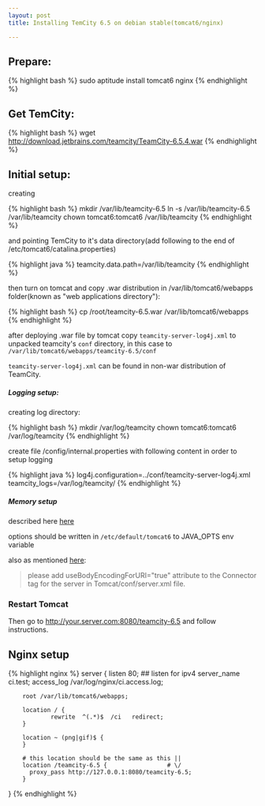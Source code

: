 ```yaml
---
layout: post
title: Installing TemCity 6.5 on debian stable(tomcat6/nginx)

---
```


Prepare:
-------

{% highlight bash %}
sudo aptitude install tomcat6 nginx
{% endhighlight %}

Get TemCity:
------------

{% highlight bash %}
wget http://download.jetbrains.com/teamcity/TeamCity-6.5.4.war
{% endhighlight %}

Initial setup:
-------------

creating [<TeamCity Data directory>](http://confluence.jetbrains.net/display/TCD65/TeamCity+Data+Directory)

{% highlight bash %}
mkdir /var/lib/teamcity-6.5
ln -s /var/lib/teamcity-6.5 /var/lib/teamcity
chown tomcat6:tomcat6 /var/lib/teamcity
{% endhighlight %}

and pointing TemCity to it's data directory(add following to the end of /etc/tomcat6/catalina.properties)

{% highlight java %}
teamcity.data.path=/var/lib/teamcity
{% endhighlight %}

then turn on tomcat and copy .war distribution in /var/lib/tomcat6/webapps folder(known as "web applications directory"):

{% highlight bash %}
cp /root/teamcity-6.5.war /var/lib/tomcat6/webapps
{% endhighlight %}

after deploying .war file by tomcat copy `teamcity-server-log4j.xml` to unpacked teamcity's `conf` directory, in this case to
`/var/lib/tomcat6/webapps/teamcity-6.5/conf`

`teamcity-server-log4j.xml` can be found in non-war distribution of TeamCity.

##### Logging setup:

creating log directory:

{% highlight bash %}
mkdir /var/log/teamcity
chown tomcat6:tomcat6 /var/log/teamcity
{% endhighlight %}

create file  <TeamCity Data Directory>/config/internal.properties with following content in order to setup logging

{% highlight java %}
log4j.configuration=../conf/teamcity-server-log4j.xml
teamcity_logs=/var/log/teamcity/
{% endhighlight %}

##### Memory setup

described here [here](http://confluence.jetbrains.net/display/TCD65/Installing+and+Configuring+the+TeamCity+Server#InstallingandConfiguringtheTeamCityServer-memory)

options should be written in `/etc/default/tomcat6` to JAVA_OPTS env variable

also as mentioned [here](http://confluence.jetbrains.net/display/TCD65/Installing+and+Configuring+the+TeamCity+Server#InstallingandConfiguringtheTeamCityServer-installingJ2eeContainer):

> please add useBodyEncodingForURI="true" attribute to the Connector tag for the server in Tomcat/conf/server.xml file.

### Restart Tomcat

Then go to http://your.server.com:8080/teamcity-6.5 and follow instructions.

Nginx setup
-----------

{% highlight nginx %}
server {
        listen   80; ## listen for ipv4
        server_name ci.test;
        access_log  /var/log/nginx/ci.access.log;

        root /var/lib/tomcat6/webapps;

        location / {
                rewrite  ^(.*)$  /ci   redirect;
        }

        location ~ (png|gif)$ {
        }

        # this location should be the same as this ||
        location /teamcity-6.5 {                 # \/
          proxy_pass http://127.0.0.1:8080/teamcity-6.5;
        }
}
{% endhighlight %}
